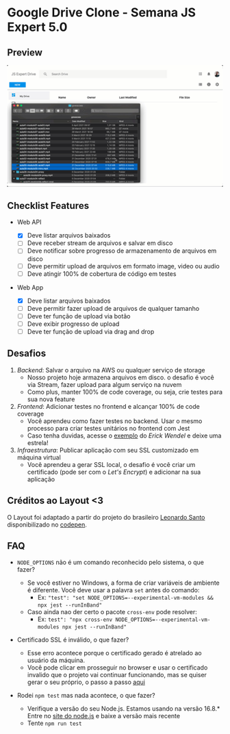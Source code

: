 # Google Drive Clone - Semana JS Expert 5.0

## Preview

![](./.github/demo.gif)

## Checklist Features

- Web API

  - [x] Deve listar arquivos baixados
  - [ ] Deve receber stream de arquivos e salvar em disco
  - [ ] Deve notificar sobre progresso de armazenamento de arquivos em disco
  - [ ] Deve permitir upload de arquivos em formato image, video ou audio
  - [ ] Deve atingir 100% de cobertura de código em testes

- Web App

  - [x] Deve listar arquivos baixados
  - [ ] Deve permitir fazer upload de arquivos de qualquer tamanho
  - [ ] Deve ter função de upload via botão
  - [ ] Deve exibir progresso de upload
  - [ ] Deve ter função de upload via drag and drop

## Desafios

1. _Backend_: Salvar o arquivo na AWS ou qualquer serviço de storage
   - Nosso projeto hoje armazena arquivos em disco. o desafio é você via Stream, fazer upload para algum serviço na nuvem
   - Como plus, manter 100% de code coverage, ou seja, crie testes para sua nova feature
2. _Frontend_: Adicionar testes no frontend e alcançar 100% de code coverage
   - Você aprendeu como fazer testes no backend. Usar o mesmo processo para criar testes unitários no frontend com Jest
   - Caso tenha duvidas, acesse o [exemplo](https://github.com/ErickWendel/tdd-frontend-example) do _Erick Wendel_ e deixe uma estrela!
3. _Infraestrutura_: Publicar aplicação com seu SSL customizado em máquina virtual
   - Você aprendeu a gerar SSL local, o desafio é você criar um certificado (pode ser com o _Let's Encrypt_) e adicionar na sua aplicação

## Créditos ao Layout <3

O Layout foi adaptado a partir do projeto do brasileiro [Leonardo Santo](https://github.com/leoespsanto) disponibilizado no [codepen](https://codepen.io/leoespsanto/pen/KZMMKG).

## FAQ

- `NODE_OPTIONS` não é um comando reconhecido pelo sistema, o que fazer?

  - Se você estiver no Windows, a forma de criar variáveis de ambiente é diferente. Você deve usar a palavra `set` antes do comando:
    - Ex: `"test": "set NODE_OPTIONS=--experimental-vm-modules && npx jest --runInBand"`
  - Caso ainda nao der certo o pacote `cross-env` pode resolver:
    - Ex: `test": "npx cross-env NODE_OPTIONS=--experimental-vm-modules npx jest --runInBand"`

- Certificado SSL é inválido, o que fazer?

  - Esse erro acontece porque o certificado gerado é atrelado ao usuário da máquina.
  - Você pode clicar em prosseguir no browser e usar o certificado invalido que o projeto vai continuar funcionando, mas se quiser gerar o seu próprio, o passo a passo [aqui](api/certificates/README.md)

- Rodei `npm test` mas nada acontece, o que fazer?
  - Verifique a versão do seu Node.js. Estamos usando na versão 16.8.\* Entre no [site do node.js](https://nodejs.org) e baixe a versão mais recente
  - Tente `npm run test`
